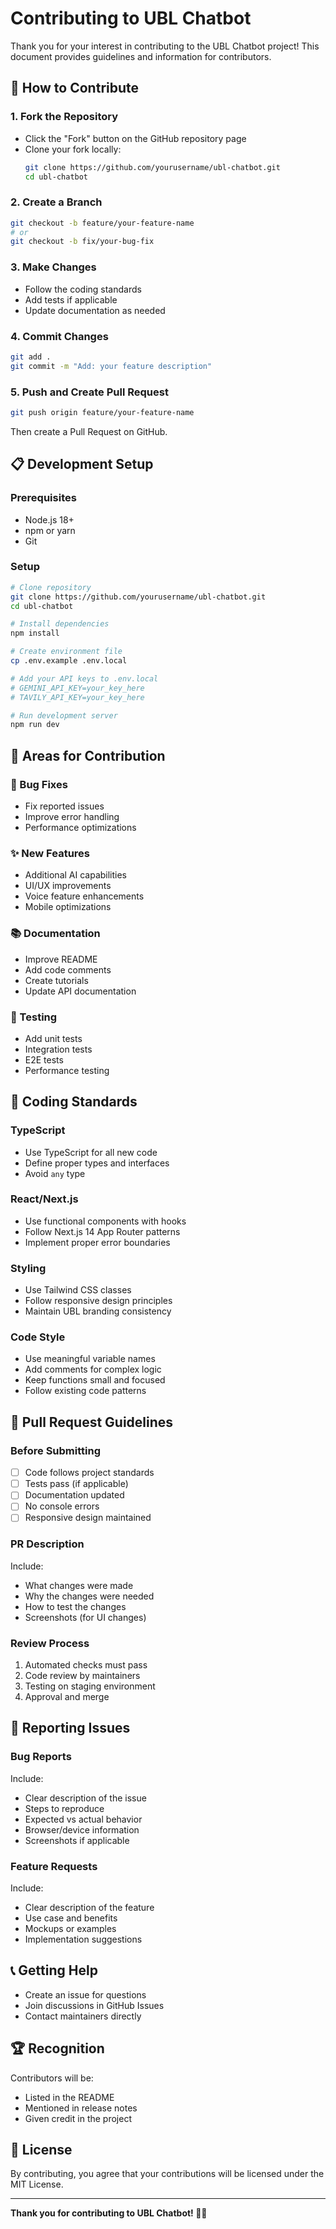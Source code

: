 # Contributing to UBL Chatbot

Thank you for your interest in contributing to the UBL Chatbot project! This document provides guidelines and information for contributors.

## 🤝 How to Contribute

### 1. Fork the Repository
- Click the "Fork" button on the GitHub repository page
- Clone your fork locally:
  ```bash
  git clone https://github.com/yourusername/ubl-chatbot.git
  cd ubl-chatbot
  ```

### 2. Create a Branch
```bash
git checkout -b feature/your-feature-name
# or
git checkout -b fix/your-bug-fix
```

### 3. Make Changes
- Follow the coding standards
- Add tests if applicable
- Update documentation as needed

### 4. Commit Changes
```bash
git add .
git commit -m "Add: your feature description"
```

### 5. Push and Create Pull Request
```bash
git push origin feature/your-feature-name
```
Then create a Pull Request on GitHub.

## 📋 Development Setup

### Prerequisites
- Node.js 18+
- npm or yarn
- Git

### Setup
```bash
# Clone repository
git clone https://github.com/yourusername/ubl-chatbot.git
cd ubl-chatbot

# Install dependencies
npm install

# Create environment file
cp .env.example .env.local

# Add your API keys to .env.local
# GEMINI_API_KEY=your_key_here
# TAVILY_API_KEY=your_key_here

# Run development server
npm run dev
```

## 🎯 Areas for Contribution

### 🐛 Bug Fixes
- Fix reported issues
- Improve error handling
- Performance optimizations

### ✨ New Features
- Additional AI capabilities
- UI/UX improvements
- Voice feature enhancements
- Mobile optimizations

### 📚 Documentation
- Improve README
- Add code comments
- Create tutorials
- Update API documentation

### 🧪 Testing
- Add unit tests
- Integration tests
- E2E tests
- Performance testing

## 📝 Coding Standards

### TypeScript
- Use TypeScript for all new code
- Define proper types and interfaces
- Avoid `any` type

### React/Next.js
- Use functional components with hooks
- Follow Next.js 14 App Router patterns
- Implement proper error boundaries

### Styling
- Use Tailwind CSS classes
- Follow responsive design principles
- Maintain UBL branding consistency

### Code Style
- Use meaningful variable names
- Add comments for complex logic
- Keep functions small and focused
- Follow existing code patterns

## 🚀 Pull Request Guidelines

### Before Submitting
- [ ] Code follows project standards
- [ ] Tests pass (if applicable)
- [ ] Documentation updated
- [ ] No console errors
- [ ] Responsive design maintained

### PR Description
Include:
- What changes were made
- Why the changes were needed
- How to test the changes
- Screenshots (for UI changes)

### Review Process
1. Automated checks must pass
2. Code review by maintainers
3. Testing on staging environment
4. Approval and merge

## 🐛 Reporting Issues

### Bug Reports
Include:
- Clear description of the issue
- Steps to reproduce
- Expected vs actual behavior
- Browser/device information
- Screenshots if applicable

### Feature Requests
Include:
- Clear description of the feature
- Use case and benefits
- Mockups or examples
- Implementation suggestions

## 📞 Getting Help

- Create an issue for questions
- Join discussions in GitHub Issues
- Contact maintainers directly

## 🏆 Recognition

Contributors will be:
- Listed in the README
- Mentioned in release notes
- Given credit in the project

## 📄 License

By contributing, you agree that your contributions will be licensed under the MIT License.

---

**Thank you for contributing to UBL Chatbot! 🏦✨**
